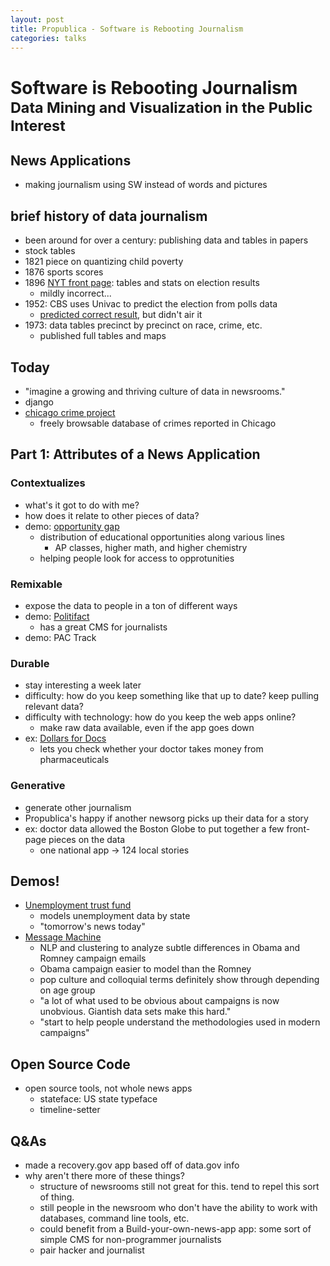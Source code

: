 ```yaml
---
layout: post
title: Propublica - Software is Rebooting Journalism
categories: talks
---
```


# Software is Rebooting Journalism<br> <small>Data Mining and Visualization in the Public Interest</small>

## News Applications
- making journalism using SW instead of words and pictures


## brief history of data journalism
- been around for over a century: publishing data and tables in papers
- stock tables
- 1821 piece on quantizing child poverty
- 1876 sports scores
- 1896 [NYT front page](http://www.ericson.net/content/wp-content/uploads/2010/11/1896-full-page-1000-337x400.png): tables and stats on election results
	- mildly incorrect...
- 1952: CBS uses Univac to predict the election from polls data
	- [predicted correct result](http://www.wired.com/science/discoveries/news/2008/11/dayintech_1104), but didn't air it
- 1973: data tables precinct by precinct on race, crime, etc.
	- published full tables and maps

## Today
- "imagine a growing and thriving culture of data in newsrooms."
- django
- [chicago crime project](http://chicago.everyblock.com/crime/)
	- freely browsable database of crimes reported in Chicago

## Part 1: Attributes of a News Application
### Contextualizes
- what's it got to do with me?
- how does it relate to other pieces of data?
- demo: [opportunity gap](http://projects.propublica.org/schools/)
	- distribution of educational opportunities along various lines
		- AP classes, higher math, and higher chemistry
	- helping people look for access to opprotunities

### Remixable
- expose the data to people in a ton of different ways
- demo: [Politifact](politifact.com)
	- has a great CMS for journalists
- demo: PAC Track

### Durable
- stay interesting a week later
- difficulty: how do you keep something like that up to date? keep pulling relevant data?
- difficulty with technology: how do you keep the web apps online?
	- make raw data available, even if the app goes down
- ex: [Dollars for Docs](http://projects.propublica.org/docdollars/)
	- lets you check whether your doctor takes money from pharmaceuticals

### Generative
- generate other journalism
- Propublica's happy if another newsorg picks up their data for a story
- ex: doctor data allowed the Boston Globe to put together a few front-page pieces on the data
	- one national app -> 124 local stories

## Demos!
- [Unemployment trust fund](http://projects.propublica.org/unemployment/)
	- models unemployment data by state
	- "tomorrow's news today"
- [Message Machine](http://projects.propublica.org/emails/)
	- NLP and clustering to analyze subtle differences in Obama and Romney campaign emails
	- Obama campaign easier to model than the Romney
	- pop culture and colloquial terms definitely show through depending on age group
	- "a lot of what used to be obvious about campaigns is now unobvious. Giantish data sets make this hard."
	- "start to help people understand the methodologies used in modern campaigns"

## Open Source Code
- open source tools, not whole news apps
	- stateface: US state typeface
	- timeline-setter

## Q&As
- made a recovery.gov app based off of data.gov info
- why aren't there more of these things?
	- structure of newsrooms still not great for this. tend to repel this sort of thing.
	- still people in the newsroom who don't have the ability to work with databases, command line tools, etc.
	- could benefit from a Build-your-own-news-app app: some sort of simple CMS for non-programmer journalists
	- pair hacker and journalist
